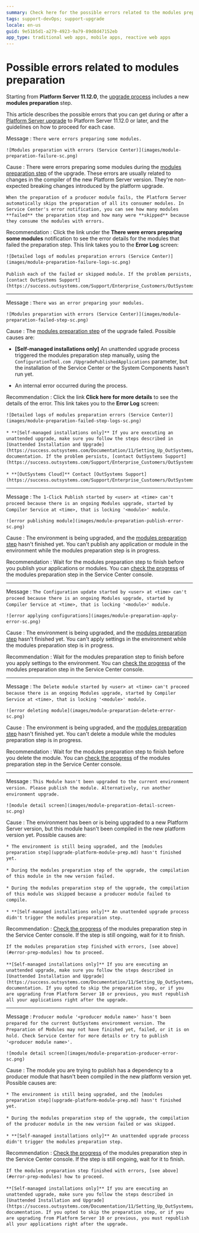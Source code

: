 ```yaml
---
summary: Check here for the possible errors related to the modules preparation step when upgrading your OutSystems environment to a new Platform Server version, and how to proceed for each case.
tags: support-devOps; support-upgrade
locale: en-us
guid: 9e51b5d1-a279-4923-9a79-89d8d47152eb
app_type: traditional web apps, mobile apps, reactive web apps
---
```


# Possible errors related to modules preparation

Starting from **Platform Server 11.12.0**, the [upgrade process](upgrade-platform.md) includes a new **modules preparation** step.

This article describes the possible errors that you can get during or after a [Platform Server upgrade](upgrade-platform.md) to Platform Server 11.12.0 or later, and the guidelines on how to proceed for each case.

<a id="error-prep-modules"></a>

Message
:   `There were errors preparing some modules.`

    ![Modules preparation with errors (Service Center)](images/module-preparation-failure-sc.png)

Cause
:   There were errors preparing some modules during the [modules preparation step](upgrade-platform-module-prep.md) of the upgrade. These errors are usually related to changes in the compiler of the new Platform Server version. They're non-expected breaking changes introduced by the platform upgrade.

    When the preparation of a producer module fails, the Platform Server automatically skips the preparation of all its consumer modules. In Service Center's error notification, you can see how many modules **failed** the preparation step and how many were **skipped** because they consume the modules with errors.

Recommendation
:   Click the link under the **There were errors preparing some modules** notification to see the error details for the modules that failed the preparation step. This link takes you to the **Error Log** screen:

    ![Detailed logs of modules preparation errors (Service Center)](images/module-preparation-failure-logs-sc.png)

    Publish each of the failed or skipped module. If the problem persists, [contact OutSystems Support](https://success.outsystems.com/Support/Enterprise_Customers/OutSystems_Support/01_Contact_OutSystems_technical_support).

---

Message
:   `There was an error preparing your modules.`

    ![Modules preparation with errors (Service Center)](images/module-preparation-failed-step-sc.png)

Cause
:   The [modules preparation step](upgrade-platform-module-prep.md) of the upgrade failed. Possible causes are:

  * **[Self-managed installations only]** An unattended upgrade process triggered the modules preparation step manually, using the `ConfigurationTool.com /UpgradePublishedApplications` parameter, but the installation of the Service Center or the System Components hasn't run yet.
    
  * An internal error occurred during the process.

Recommendation
:   Click the link **Click here for more details** to see the details of the error. This link takes you to the **Error Log** screen:

    ![Detailed logs of modules preparation errors (Service Center)](images/module-preparation-failed-step-logs-sc.png)

    * **[Self-managed installations only]** If you are executing an unattended upgrade, make sure you follow the steps described in [Unattended Installation and Upgrade](https://success.outsystems.com/Documentation/11/Setting_Up_OutSystems/Unattended_Installation_and_Upgrade#Upgrade) documentation. If the problem persists, [contact OutSystems Support](https://success.outsystems.com/Support/Enterprise_Customers/OutSystems_Support/01_Contact_OutSystems_technical_support).

    * **[OutSystems Cloud]** Contact [OutSystems Support](https://success.outsystems.com/Support/Enterprise_Customers/OutSystems_Support/01_Contact_OutSystems_technical_support).

---

Message
:   `The 1-Click Publish started by <user> at <time> can't proceed because there is an ongoing Modules upgrade, started by Compiler Service at <time>, that is locking '<module>' module.`

    ![error publishing module](images/module-preparation-publish-error-sc.png)

Cause
:   The environment is being upgraded, and the [modules preparation step](upgrade-platform-module-prep.md) hasn't finished yet. You can't publish any application or module in the environment while the modules preparation step is in progress.

Recommendation
:   Wait for the modules preparation step to finish before you publish your applications or modules. You can [check the progress](upgrade-platform-module-prep.md#progress) of the modules preparation step in the Service Center console.

---

Message
:   `The Configuration update started by <user> at <time> can't proceed because there is an ongoing Modules upgrade, started by Compiler Service at <time>, that is locking '<module>' module.`

    ![error applying configurations](images/module-preparation-apply-error-sc.png)

Cause
:   The environment is being upgraded, and the [modules preparation step](upgrade-platform-module-prep.md) hasn't finished yet. You can't apply settings in the environment while the modules preparation step is in progress.

Recommendation
:   Wait for the modules preparation step to finish before you apply settings to the environment. You can [check the progress](upgrade-platform-module-prep.md#progress) of the modules preparation step in the Service Center console.

---

Message
:   `The Delete module started by <user> at <time> can't proceed because there is an ongoing Modules upgrade, started by Compiler Service at <time>, that is locking '<module>' module.`

    ![error deleting module](images/module-preparation-delete-error-sc.png)

Cause
:   The environment is being upgraded, and the [modules preparation step](upgrade-platform-module-prep.md) hasn't finished yet. You can't delete a module while the modules preparation step is in progress.

Recommendation
:   Wait for the modules preparation step to finish before you delete the module. You can [check the progress](upgrade-platform-module-prep.md#progress) of the modules preparation step in the Service Center console.

---

Message
:   `This Module hasn't been upgraded to the current environment version. Please publish the module. Alternatively, run another environment upgrade.`

    ![module detail screen](images/module-preparation-detail-screen-sc.png)

Cause
:   The environment has been or is being upgraded to a new Platform Server version, but this module hasn't been compiled in the new platform version yet. Possible causes are:

    * The environment is still being upgraded, and the [modules preparation step](upgrade-platform-module-prep.md) hasn't finished yet.

    * During the modules preparation step of the upgrade, the compilation of this module in the new version failed.

    * During the modules preparation step of the upgrade, the compilation of this module was skipped because a producer module failed to compile.

    * **[Self-managed installations only]** An unattended upgrade process didn't trigger the modules preparation step.

Recommendation
:   [Check the progress](upgrade-platform-module-prep.md#progress) of the modules preparation step in the Service Center console. If the step is still ongoing, wait for it to finish.

    If the modules preparation step finished with errors, [see above](#error-prep-modules) how to proceed.

    **[Self-managed installations only]** If you are executing an unattended upgrade, make sure you follow the steps described in [Unattended Installation and Upgrade](https://success.outsystems.com/Documentation/11/Setting_Up_OutSystems/Unattended_Installation_and_Upgrade#Upgrade) documentation. If you opted to skip the preparation step, or if you are upgrading from Platform Server 10 or previous, you must republish all your applications right after the upgrade.

---

Message
:   `Producer module '<producer module name>' hasn't been prepared for the current OutSystems environment version. The Preparation of Modules may not have finished yet, failed, or it is on hold. Check Service Center for more details or try to publish '<producer module name>'.`

    ![module detail screen](images/module-preparation-producer-error-sc.png)

Cause
:   The module you are trying to publish has a dependency to a producer module that hasn't been compiled in the new platform version yet. Possible causes are:

    * The environment is still being upgraded, and the [modules preparation step](upgrade-platform-module-prep.md) hasn't finished yet.

    * During the modules preparation step of the upgrade, the compilation of the producer module in the new version failed or was skipped.

    * **[Self-managed installations only]** An unattended upgrade process didn't trigger the modules preparation step.

Recommendation
:   [Check the progress](upgrade-platform-module-prep.md#progress) of the modules preparation step in the Service Center console. If the step is still ongoing, wait for it to finish.

    If the modules preparation step finished with errors, [see above](#error-prep-modules) how to proceed.

    **[Self-managed installations only]** If you are executing an unattended upgrade, make sure you follow the steps described in [Unattended Installation and Upgrade](https://success.outsystems.com/Documentation/11/Setting_Up_OutSystems/Unattended_Installation_and_Upgrade#Upgrade) documentation. If you opted to skip the preparation step, or if you are upgrading from Platform Server 10 or previous, you must republish all your applications right after the upgrade.
